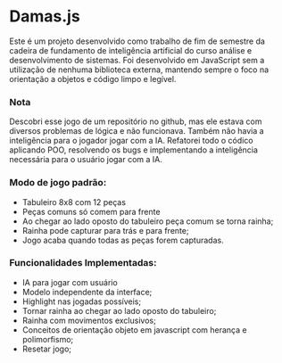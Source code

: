 # Damas.js

Este é um projeto desenvolvido como trabalho de fim de semestre da cadeira de fundamento de inteligência artificial do curso análise e desenvolvimento de sistemas. Foi desenvolvido em JavaScript sem a utilização de nenhuma biblioteca externa, mantendo sempre o foco na orientação a objetos e código limpo e legível.

### Nota

Descobri esse jogo de um repositório no github, mas ele estava com diversos problemas de lógica e não funcionava. Também não havia a inteligência para o jogador jogar com a IA. Refatorei todo o códico aplicando POO, resolvendo os bugs e implementando a inteligência necessária para o usuário jogar com a IA.

### Modo de jogo padrão:

- Tabuleiro 8x8 com 12 peças
- Peças comuns só comem para frente
- Ao chegar ao lado oposto do tabuleiro peça comum se torna rainha;
- Rainha pode capturar para trás e para frente;
- Jogo acaba quando todas as peças forem capturadas.

### Funcionalidades Implementadas:

- IA para jogar com usuário
- Modelo independente da interface;
- Highlight nas jogadas possíveis;
- Tornar rainha ao chegar ao lado oposto do tabuleiro;
- Rainha com movimentos exclusivos;
- Conceitos de orientação objeto em javascript com herança e polimorfismo;
- Resetar jogo;
